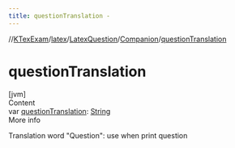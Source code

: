 ```yaml
---
title: questionTranslation -
---
```

//[KTexExam](../../../index.md)/[latex](../../index.md)/[LatexQuestion](../index.md)/[Companion](index.md)/[questionTranslation](question-translation.md)



# questionTranslation  
[jvm]  
Content  
var [questionTranslation](question-translation.md): [String](https://kotlinlang.org/api/latest/jvm/stdlib/kotlin/-string/index.html)  
More info  


Translation word "Question": use when print question

  



